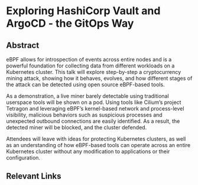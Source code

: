 # Exploring HashiCorp Vault and ArgoCD - the GitOps Way

## Abstract

eBPF allows for introspection of events across entire nodes and is a powerful foundation for collecting data from different workloads on a Kubernetes cluster. This talk will explore step-by-step a cryptocurrency mining attack, showing how it behaves, evolves, and how different stages of the attack can be detected using open source eBPF-based tools.

As a demonstration, a live miner barely detectable using traditional userspace tools will be shown on a pod. Using tools like Cilium’s project Tetragon and leveraging eBPF’s kernel-based network and process-level visibility, malicious behaviors such as suspicious processes and unexpected outbound connections are easily identified. As a result, the detected miner will be blocked, and the cluster defended.

Attendees will leave with ideas for protecting Kubernetes clusters, as well as an understanding of how eBPF-based tools can operate across an entire Kubernetes cluster without any modification to applications or their configuration.

## Relevant Links

